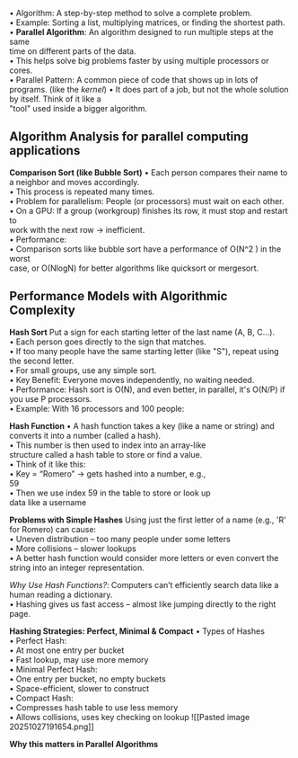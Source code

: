 • Algorithm: A step-by-step method to solve a complete problem.  
	• Example: Sorting a list, multiplying matrices, or finding the shortest path.  
• **Parallel Algorithm**: An algorithm designed to run multiple steps at the same  
time on different parts of the data.  
	• This helps solve big problems faster by using multiple processors or cores.  
• Parallel Pattern: A common piece of code that shows up in lots of programs. (like the *kernel*)
	• It does part of a job, but not the whole solution by itself. Think of it like a  
	"tool" used inside a bigger algorithm.
## Algorithm Analysis for parallel computing applications 
**Comparison Sort (like Bubble Sort)**
• Each person compares their name to a neighbor and moves accordingly.  
• This process is repeated many times.  
• Problem for parallelism: People (or processors) must wait on each other.  
• On a GPU: If a group (workgroup) finishes its row, it must stop and restart to  
work with the next row -> inefficient.  
• Performance:  
	• Comparison sorts like bubble sort have a performance of O(N^2 ) in the worst  
	case, or O(NlogN)  for better algorithms like quicksort or mergesort.  

## Performance Models with Algorithmic Complexity 
**Hash Sort**
Put a sign for each starting letter of the last name (A, B, C...).  
• Each person goes directly to the sign that matches.  
• If too many people have the same starting letter (like "S"), repeat using the second letter.  
• For small groups, use any simple sort.  
	• Key Benefit: Everyone moves independently, no waiting needed.  
• Performance: Hash sort is O(N), and even better, in parallel, it's O(N/P) if you use P processors.  
• Example: With 16 processors and 100 people:

**Hash Function**
• A hash function takes a key (like a name or string) and  
converts it into a number (called a hash).  
• This number is then used to index into an array-like  
structure called a hash table to store or find a value.  
• Think of it like this:  
	• Key = “Romero” -> gets hashed into a number, e.g.,  
	59  
	• Then we use index 59 in the table to store or look up  
	data like a username
	
**Problems with Simple Hashes**
Using just the first letter of a name (e.g., 'R' for Romero) can cause:  
	• Uneven distribution – too many people under some letters  
	• More collisions – slower lookups  
• A better hash function would consider more letters or even convert the  
string into an integer representation.

*Why Use Hash Functions?*:  Computers can’t efficiently search data like a human reading a dictionary.  
	• Hashing gives us fast access – almost like jumping directly to the right page.

**Hashing Strategies: Perfect, Minimal & Compact**
• Types of Hashes  
	• Perfect Hash:  
		• At most one entry per bucket  
		• Fast lookup, may use more memory  
	• Minimal Perfect Hash:  
		• One entry per bucket, no empty buckets  
		• Space-efficient, slower to construct  
	• Compact Hash:  
		• Compresses hash table to use less memory  
		• Allows collisions, uses key checking on lookup
![[Pasted image 20251027191654.png]]

**Why this matters in Parallel Algorithms**
